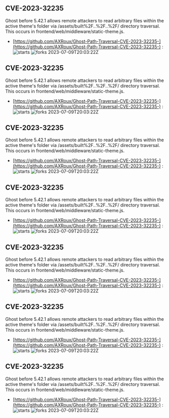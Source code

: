 ## CVE-2023-32235
 Ghost before 5.42.1 allows remote attackers to read arbitrary files within the active theme's folder via /assets/built%2F..%2F..%2F/ directory traversal. This occurs in frontend/web/middleware/static-theme.js.

- [https://github.com/AXRoux/Ghost-Path-Traversal-CVE-2023-32235-](https://github.com/AXRoux/Ghost-Path-Traversal-CVE-2023-32235-) :  
![starts](https://img.shields.io/github/stars/AXRoux/Ghost-Path-Traversal-CVE-2023-32235-.svg) 
![forks](https://img.shields.io/github/forks/AXRoux/Ghost-Path-Traversal-CVE-2023-32235-.svg) 
2023-07-09T20:03:22Z

## CVE-2023-32235
 Ghost before 5.42.1 allows remote attackers to read arbitrary files within the active theme's folder via /assets/built%2F..%2F..%2F/ directory traversal. This occurs in frontend/web/middleware/static-theme.js.

- [https://github.com/AXRoux/Ghost-Path-Traversal-CVE-2023-32235-](https://github.com/AXRoux/Ghost-Path-Traversal-CVE-2023-32235-) :  
![starts](https://img.shields.io/github/stars/AXRoux/Ghost-Path-Traversal-CVE-2023-32235-.svg) 
![forks](https://img.shields.io/github/forks/AXRoux/Ghost-Path-Traversal-CVE-2023-32235-.svg) 
2023-07-09T20:03:22Z

## CVE-2023-32235
 Ghost before 5.42.1 allows remote attackers to read arbitrary files within the active theme's folder via /assets/built%2F..%2F..%2F/ directory traversal. This occurs in frontend/web/middleware/static-theme.js.

- [https://github.com/AXRoux/Ghost-Path-Traversal-CVE-2023-32235-](https://github.com/AXRoux/Ghost-Path-Traversal-CVE-2023-32235-) :  
![starts](https://img.shields.io/github/stars/AXRoux/Ghost-Path-Traversal-CVE-2023-32235-.svg) 
![forks](https://img.shields.io/github/forks/AXRoux/Ghost-Path-Traversal-CVE-2023-32235-.svg) 
2023-07-09T20:03:22Z

## CVE-2023-32235
 Ghost before 5.42.1 allows remote attackers to read arbitrary files within the active theme's folder via /assets/built%2F..%2F..%2F/ directory traversal. This occurs in frontend/web/middleware/static-theme.js.

- [https://github.com/AXRoux/Ghost-Path-Traversal-CVE-2023-32235-](https://github.com/AXRoux/Ghost-Path-Traversal-CVE-2023-32235-) :  
![starts](https://img.shields.io/github/stars/AXRoux/Ghost-Path-Traversal-CVE-2023-32235-.svg) 
![forks](https://img.shields.io/github/forks/AXRoux/Ghost-Path-Traversal-CVE-2023-32235-.svg) 
2023-07-09T20:03:22Z

## CVE-2023-32235
 Ghost before 5.42.1 allows remote attackers to read arbitrary files within the active theme's folder via /assets/built%2F..%2F..%2F/ directory traversal. This occurs in frontend/web/middleware/static-theme.js.

- [https://github.com/AXRoux/Ghost-Path-Traversal-CVE-2023-32235-](https://github.com/AXRoux/Ghost-Path-Traversal-CVE-2023-32235-) :  
![starts](https://img.shields.io/github/stars/AXRoux/Ghost-Path-Traversal-CVE-2023-32235-.svg) 
![forks](https://img.shields.io/github/forks/AXRoux/Ghost-Path-Traversal-CVE-2023-32235-.svg) 
2023-07-09T20:03:22Z

## CVE-2023-32235
 Ghost before 5.42.1 allows remote attackers to read arbitrary files within the active theme's folder via /assets/built%2F..%2F..%2F/ directory traversal. This occurs in frontend/web/middleware/static-theme.js.

- [https://github.com/AXRoux/Ghost-Path-Traversal-CVE-2023-32235-](https://github.com/AXRoux/Ghost-Path-Traversal-CVE-2023-32235-) :  
![starts](https://img.shields.io/github/stars/AXRoux/Ghost-Path-Traversal-CVE-2023-32235-.svg) 
![forks](https://img.shields.io/github/forks/AXRoux/Ghost-Path-Traversal-CVE-2023-32235-.svg) 
2023-07-09T20:03:22Z

## CVE-2023-32235
 Ghost before 5.42.1 allows remote attackers to read arbitrary files within the active theme's folder via /assets/built%2F..%2F..%2F/ directory traversal. This occurs in frontend/web/middleware/static-theme.js.

- [https://github.com/AXRoux/Ghost-Path-Traversal-CVE-2023-32235-](https://github.com/AXRoux/Ghost-Path-Traversal-CVE-2023-32235-) :  
![starts](https://img.shields.io/github/stars/AXRoux/Ghost-Path-Traversal-CVE-2023-32235-.svg) 
![forks](https://img.shields.io/github/forks/AXRoux/Ghost-Path-Traversal-CVE-2023-32235-.svg) 
2023-07-09T20:03:22Z

